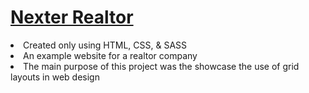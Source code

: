 <h1><a href="https://gsherm23.github.io/Web-Development-Portfolio/Nexter%20Website/">Nexter Realtor</a></h1>
<li> Created only using HTML, CSS, & SASS  </li>
<li> An example website for a realtor company </li>
<li> The main purpose of this project was the showcase the use of grid layouts in web design</li>
